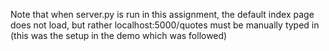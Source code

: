 Note that when server.py is run in this assignment, the default index page does not load, but rather localhost:5000/quotes must be manually typed in (this was the setup in the demo which was followed)